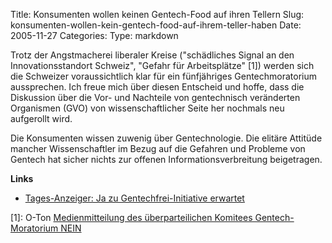 Title: Konsumenten wollen keinen Gentech-Food auf ihren Tellern
Slug: konsumenten-wollen-kein-gentech-food-auf-ihrem-teller-haben
Date: 2005-11-27
Categories:
Type: markdown

Trotz der Angstmacherei liberaler Kreise ("schädliches Signal an den Innovationsstandort Schweiz", "Gefahr für Arbeitsplätze" [1]) werden sich die Schweizer voraussichtlich klar für ein fünfjähriges Gentechmoratorium aussprechen. Ich freue mich über diesen Entscheid und hoffe, dass die Diskussion über die Vor- und Nachteile von gentechnisch veränderten Organismen (GVO) von wissenschaftlicher Seite her nochmals neu aufgerollt wird.

Die Konsumenten wissen zuwenig über Gentechnologie. Die elitäre Attitüde mancher Wissenschaftler im Bezug auf die Gefahren und Probleme von Gentech hat sicher nichts zur offenen Informationsverbreitung beigetragen.

**Links**

- [Tages-Anzeiger: Ja zu Gentechfrei-Initiative erwartet](http://tagi.ch/dyn/news/schweiz/565765.html)

[1]: O-Ton [Medienmitteilung des überparteilichen Komitees Gentech-Moratorium NEIN](http://blog.irregular.ch/wp-content/upload/medienmitteilungfdpgentechmoratorium.txt)
